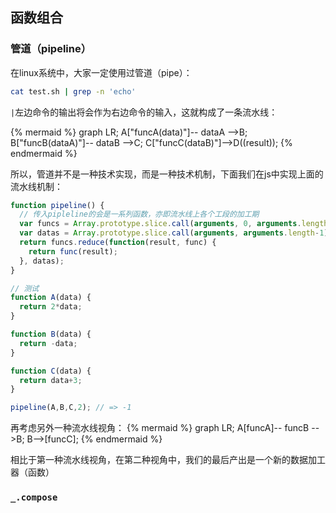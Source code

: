## 函数组合
### 管道（pipeline）
在linux系统中，大家一定使用过管道（pipe）：
```bash
cat test.sh | grep -n 'echo'
```

`|`左边命令的输出将会作为右边命令的输入，这就构成了一条流水线：

{% mermaid %}
graph LR;
A["funcA(data)"]-- dataA -->B;
B["funcB(dataA)"]-- dataB -->C;
C["funcC(dataB)"]-->D((result));
{% endmermaid %}

所以，管道并不是一种技术实现，而是一种技术机制，下面我们在js中实现上面的流水线机制：
```js
function pipeline() {
  // 传入pipleline的会是一系列函数，亦即流水线上各个工段的加工期
  var funcs = Array.prototype.slice.call(arguments, 0, arguments.length-1);
  var datas = Array.prototype.slice.call(arguments, arguments.length-1);
  return funcs.reduce(function(result, func) {
    return func(result);
  }, datas);
}

// 测试
function A(data) {
  return 2*data;
}

function B(data) {
  return -data;
}

function C(data) {
  return data+3;
}

pipeline(A,B,C,2); // => -1
```

再考虑另外一种流水线视角：
{% mermaid %}
graph LR;
A[funcA]-- funcB -->B;
B-->[funcC];
{% endmermaid %}

相比于第一种流水线视角，在第二种视角中，我们的最后产出是一个新的数据加工器（函数）

### `_.compose`
